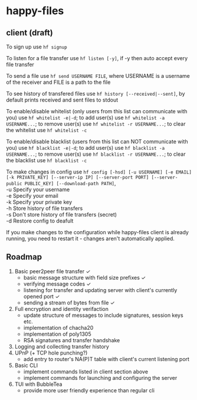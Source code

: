 # happy-files
## client (draft)
To sign up use `hf signup`

To listen for a file transfer use `hf listen [-y]`, if -y then auto accept every file transfer  

To send a file use `hf send USERNAME FILE`, where USERNAME is a username of the receiver and FILE is a path to the file  

To see history of transfered files use `hf history [--received|--sent]`, by default prints received and sent files to stdout  

To enable/disable whitelist (only users from this list can communicate with you) use `hf whitelist -e|-d`; to add user(s) use `hf whitelist -a USERNAME...`; to remove user(s) use `hf whitelist -r USERNAME...`; to clear the whitelist use `hf whitelist -c`  

To enable/disable blacklist (users from this list can NOT communicate with you) use `hf blacklist -e|-d`; to add user(s) use `hf blacklist -a USERNAME...`; to remove user(s) use `hf blacklist -r USERNAME...`; to clear the blacklist use `hf blacklist -c`  

To make changes in config use `hf config [-hsd] [-u USERNAME] [-e EMAIL] [-k PRIVATE_KEY] [--server-ip IP] [--server-port PORT] [--server-public PUBLIC_KEY] [--download-path PATH]`,  
-u Specify your username  
-e Specify your email  
-k Specify your private key  
-h Store history of file transfers  
-s Don't store history of file transfers (secret)  
-d Restore config to deafult

If you make changes to the configuration while happy-files client is already running, you need to restart it - changes aren't automatically applied.  


## Roadmap
1. Basic peer2peer file transfer ✓
    * basic message structure with field size prefixes ✓
    * verifying message codes ✓
    * listening for transfer and updating server with client's currently opened port ✓
    * sending a stream of bytes from file ✓
3. Full encryption and identity verifaction
    * update structure of messages to include signatures, session keys etc.
    * implementation of chacha20
    * implementation of poly1305
    * RSA signatures and transfer handshake
4. Logging and collecting transfer history
5. UPnP (+ TCP hole punching?)
    * add entry to router's NA(P)T table with client's current listening port
6. Basic CLI
    * implement commands listed in client section above
    * implement commands for launching and configuring the server
7. TUI with BubbleTea
    * provide more user friendly experience than regular cli
